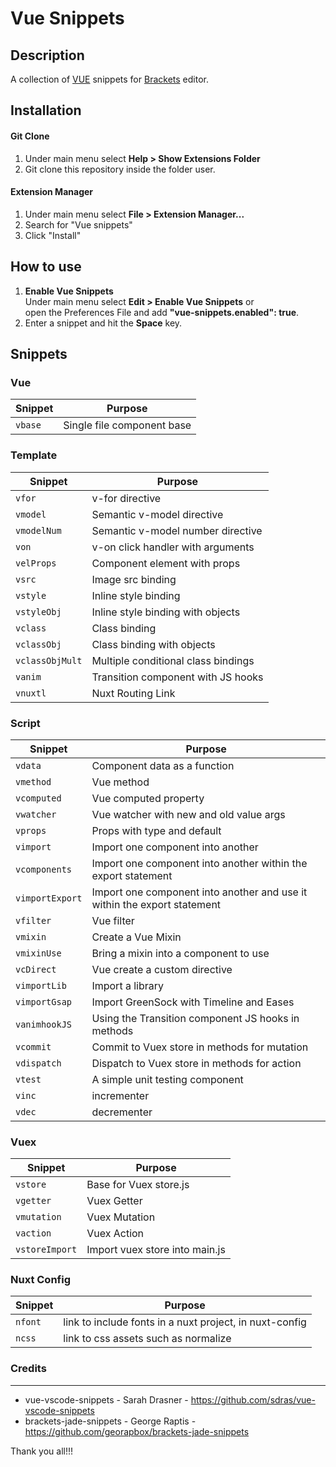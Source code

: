 # Vue Snippets



## Description

A collection of [VUE](https://vuejs.org/) snippets for [Brackets](http://brackets.io/) editor.


## Installation

#### Git Clone
1. Under main menu select **Help > Show Extensions Folder**
2. Git clone this repository inside the folder user.

#### Extension Manager
1. Under main menu select **File > Extension Manager...**
2. Search for "Vue snippets"
3. Click "Install"

## How to use
1. **Enable Vue Snippets**<br/>
   Under main menu select **Edit > Enable Vue Snippets** or<br/> open the Preferences File and add **"vue-snippets.enabled": true**.
2. Enter a snippet and hit the **Space** key.



## Snippets

### Vue

| Snippet | Purpose                    |
| ------- | -------------------------- |
| `vbase` | Single file component base |

### Template

| Snippet           | Purpose                             |
| ----------------- | ----------------------------------- |
| `vfor`            | v-for directive                     |
| `vmodel`          | Semantic v-model directive          |
| `vmodelNum`       | Semantic v-model number directive   |
| `von`             | v-on click handler with arguments   |
| `velProps`        | Component element with props        |
| `vsrc`            | Image src binding                   |
| `vstyle`          | Inline style binding                |
| `vstyleObj`       | Inline style binding with objects   |
| `vclass`          | Class binding                       |
| `vclassObj`       | Class binding with objects          |
| `vclassObjMult`   | Multiple conditional class bindings |
| `vanim`           | Transition component with JS hooks  |
| `vnuxtl`          | Nuxt Routing Link                   |

### Script

| Snippet          | Purpose                                                                  |
| ---------------- | ------------------------------------------------------------------------ |
| `vdata`          | Component data as a function                                             |
| `vmethod`        | Vue method                                                               |
| `vcomputed`      | Vue computed property                                                    |
| `vwatcher`       | Vue watcher with new and old value args                                  |
| `vprops`         | Props with type and default                                              |
| `vimport`        | Import one component into another                                        |
| `vcomponents`    | Import one component into another within the export statement            |
| `vimportExport`  | Import one component into another and use it within the export statement |
| `vfilter`        | Vue filter                                                               |
| `vmixin`         | Create a Vue Mixin                                                       |
| `vmixinUse`      | Bring a mixin into a component to use                                    |
| `vcDirect`       | Vue create a custom directive                                            |
| `vimportLib`     | Import a library                                                         |
| `vimportGsap`    | Import GreenSock with Timeline and Eases                                 |
| `vanimhookJS`    | Using the Transition component JS hooks in methods                       |
| `vcommit`        | Commit to Vuex store in methods for mutation                             |
| `vdispatch`      | Dispatch to Vuex store in methods for action                             |
| `vtest`          | A simple unit testing component                                          |
| `vinc`           | incrementer                                                              |
| `vdec`           | decrementer                                                              |

### Vuex

| Snippet         | Purpose                        |
| --------------- | ------------------------------ |
| `vstore`        | Base for Vuex store.js         |
| `vgetter`       | Vuex Getter                    |
| `vmutation`     | Vuex Mutation                  |
| `vaction`       | Vuex Action                    |
| `vstoreImport`  | Import vuex store into main.js |

### Nuxt Config

| Snippet | Purpose                                                 |
| ------- | ------------------------------------------------------- |
| `nfont` | link to include fonts in a nuxt project, in nuxt-config |
| `ncss`  | link to css assets such as normalize                    |


### Credits
---

- vue-vscode-snippets - Sarah Drasner - https://github.com/sdras/vue-vscode-snippets
- brackets-jade-snippets - George Raptis - https://github.com/georapbox/brackets-jade-snippets


Thank you all!!!
